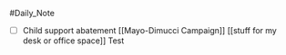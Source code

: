 #Daily_Note
- [ ] Child support abatement 
[[Mayo-Dimucci Campaign]]
[[stuff for my desk or office space]]
Test